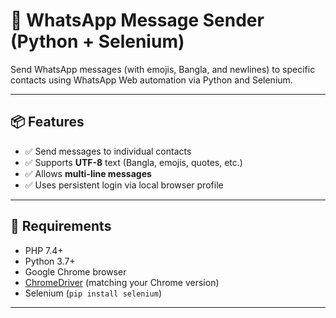 # 💬 WhatsApp Message Sender (Python + Selenium)

Send WhatsApp messages (with emojis, Bangla, and newlines) to specific contacts using WhatsApp Web automation via Python and Selenium.

---

## 📦 Features

- ✅ Send messages to individual contacts
- ✅ Supports **UTF-8** text (Bangla, emojis, quotes, etc.)
- ✅ Allows **multi-line messages**
- ✅ Uses persistent login via local browser profile

---

## 🚀 Requirements

- PHP 7.4+
- Python 3.7+
- Google Chrome browser
- [ChromeDriver](https://sites.google.com/chromium.org/driver/) (matching your Chrome version)
- Selenium (`pip install selenium`)

---
